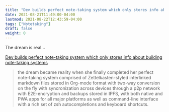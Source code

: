 ```yaml
---
title: "Dev builds perfect note-taking system which only stores info about building note-taking systems"
date: 2021-08-21T11:49:00-04:00
lastmod: 2021-08-22T12:43:59-04:00
tags: ["Notetaking"]
draft: false
weight: 0
---
```


The dream is real...

[Dev builds perfect note-taking system which only stores info about building note-taking systems](https://www.theolognion.com/dev-builds-perfect-note-taking-system-which-only-stores-info-about-building-note-taking-systems/)

> the dream became reality when she finally completed her perfect note-taking system comprised of Zettelkasten-styled interlinked markdown files stored in Org-mode format with two-way conversion on the fly with syncronization across devices through a p2p network with E2E-encryption and backups stored in IPFS, with both native and PWA apps for all major platforms as well as command-line interface with a rich set of zsh autocompletions and keyboard shortcuts.

[//]: # "Exported with love from a post written in Org mode"
[//]: # "- https://github.com/kaushalmodi/ox-hugo"
